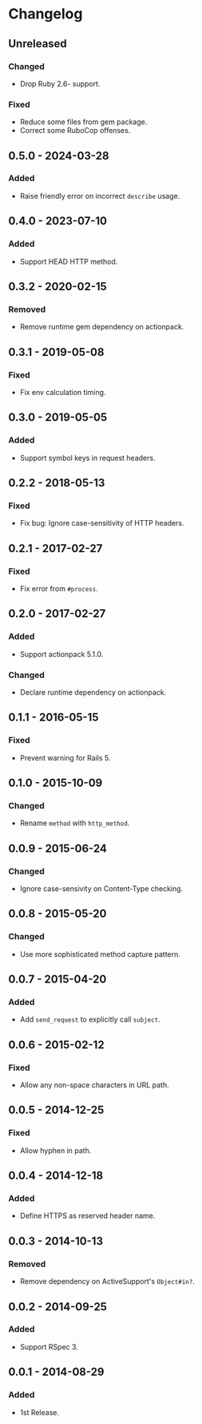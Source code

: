 # Changelog

## Unreleased

### Changed

- Drop Ruby 2.6- support.

### Fixed

- Reduce some files from gem package.
- Correct some RuboCop offenses.

## 0.5.0 - 2024-03-28

### Added

- Raise friendly error on incorrect `describe` usage.

## 0.4.0 - 2023-07-10

### Added

- Support HEAD HTTP method.

## 0.3.2 - 2020-02-15

### Removed

- Remove runtime gem dependency on actionpack.

## 0.3.1 - 2019-05-08

### Fixed

- Fix env calculation timing.

## 0.3.0 - 2019-05-05

### Added

- Support symbol keys in request headers.

## 0.2.2 - 2018-05-13

### Fixed

- Fix bug: Ignore case-sensitivity of HTTP headers.

## 0.2.1 - 2017-02-27

### Fixed

- Fix error from `#process`.

## 0.2.0 - 2017-02-27

### Added

- Support actionpack 5.1.0.

### Changed

- Declare runtime dependency on actionpack.

## 0.1.1 - 2016-05-15

### Fixed

- Prevent warning for Rails 5.

## 0.1.0 - 2015-10-09

### Changed

- Rename `method` with `http_method`.

## 0.0.9 - 2015-06-24

### Changed

- Ignore case-sensivity on Content-Type checking.

## 0.0.8 - 2015-05-20

### Changed

- Use more sophisticated method capture pattern.

## 0.0.7 - 2015-04-20

### Added

- Add `send_request` to explicitly call `subject`.

## 0.0.6 - 2015-02-12

### Fixed

- Allow any non-space characters in URL path.

## 0.0.5 - 2014-12-25

### Fixed

- Allow hyphen in path.

## 0.0.4 - 2014-12-18

### Added

- Define HTTPS as reserved header name.

## 0.0.3 - 2014-10-13

### Removed

- Remove dependency on ActiveSupport's `Object#in?`.

## 0.0.2 - 2014-09-25

### Added

- Support RSpec 3.

## 0.0.1 - 2014-08-29

### Added

- 1st Release.
